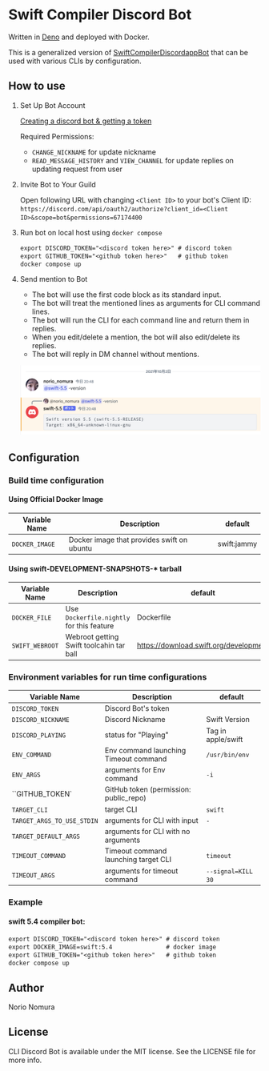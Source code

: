 # Swift Compiler Discord Bot

Written in [Deno](https://deno.land) and deployed with Docker.

This is a generalized version of [SwiftCompilerDiscordappBot](https://github.com/norio-nomura/SwiftCompilerDiscordappBot) that can be used with various CLIs by configuration.

## How to use

1. Set Up Bot Account

   [Creating a discord bot & getting a token](https://github.com/reactiflux/discord-irc/wiki/Creating-a-discord-bot-&-getting-a-token)

   Required Permissions:

   - `CHANGE_NICKNAME` for update nickname
   - `READ_MESSAGE_HISTORY` and `VIEW_CHANNEL` for update replies on updating
     request from user

2. Invite Bot to Your Guild

   Open following URL with changing `<Client ID>` to your bot's Client ID:
   `https://discord.com/api/oauth2/authorize?client_id=<Client ID>&scope=bot&permissions=67174400`

3. Run bot on local host using `docker compose`
   ```terminal.sh-session
   export DISCORD_TOKEN="<discord token here>" # discord token
   export GITHUB_TOKEN="<github token here>"   # github token
   docker compose up
   ```

4. Send mention to Bot

   - The bot will use the first code block as its standard input.
   - The bot will treat the mentioned lines as arguments for CLI command lines.
   - The bot will run the CLI for each command line and return them in replies.
   - When you edit/delete a mention, the bot will also edit/delete its replies.
   - The bot will reply in DM channel without mentions.

   ![screenshot](screenshot.png)

## Configuration

### Build time configuration

#### Using Official Docker Image

| Variable Name  | Description                                | default                     |
| -------------- | ------------------------------------------ | --------------------------- |
| `DOCKER_IMAGE` | Docker image that provides swift on ubuntu | swift:jammy                 |

#### Using swift-DEVELOPMENT-SNAPSHOTS-* tarball

| Variable Name   | Description                               | default                                |
| --------------- | ----------------------------------------- | -------------------------------------- |
| `DOCKER_FILE`   | Use `Dockerfile.nightly` for this feature | Dockerfile                             |
| `SWIFT_WEBROOT` | Webroot getting Swift toolcahin tar ball  | https://download.swift.org/development |

### Environment variables for run time configurations

| Variable Name              | Description                            | default            |
| -------------------------- | -------------------------------------- | ------------------ |
| `DISCORD_TOKEN`            | Discord Bot's token                    |                    |
| `DISCORD_NICKNAME`         | Discord Nickname                       | Swift Version      |
| `DISCORD_PLAYING`          | status for "Playing"                   | Tag in apple/swift |
| `ENV_COMMAND`              | Env command launching Timeout command  | `/usr/bin/env`     |
| `ENV_ARGS`                 | arguments for Env command              | `-i`               |
| ``GITHUB_TOKEN`            | GitHub token (permission: public_repo) |                    |
| `TARGET_CLI`               | target CLI                             | `swift`            |
| `TARGET_ARGS_TO_USE_STDIN` | arguments for CLI with input           | `-`                |
| `TARGET_DEFAULT_ARGS`      | arguments for CLI with no arguments    |                    |
| `TIMEOUT_COMMAND`          | Timeout command launching target CLI   | `timeout`          |
| `TIMEOUT_ARGS`             | arguments for timeout command          | `--signal=KILL 30` |

### Example

#### swift 5.4 compiler bot:

```terminal.sh-session
export DISCORD_TOKEN="<discord token here>" # discord token
export DOCKER_IMAGE=swift:5.4               # docker image
export GITHUB_TOKEN="<github token here>"   # github token
docker compose up
```

## Author

Norio Nomura

## License

CLI Discord Bot is available under the MIT license. See the LICENSE file for
more info.
